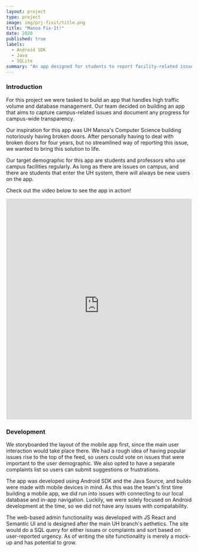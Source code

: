 ```yaml
---
layout: project
type: project
image: img/prj-fixit/title.png
title: "Manoa Fix-It!"
date: 2020
published: true
labels:
  - Android SDK
  - Java
  - SQLite
summary: "An app designed for students to report facility-related issues. A final project for ICS 414."
---
```


### Introduction
For this project we were tasked to build an app that handles high traffic volume and database management. Our team decided on building an app that aims to capture campus-related issues and document any progress for campus-wide transparency. 

Our inspiration for this app was UH Manoa's Computer Science building notoriously having broken doors. After personally having to deal with broken doors for four years, but no streamlined way of reporting this issue, we wanted to bring this solution to life.

Our target demographic for this app are students and professors who use campus facilities regularly. As long as there are issues on campus, and there are students that enter the UH system, there will always be new users on the app.

Check out the video below to see the app in action!

<div class="container" style="text-align: center">
	<iframe width="100%" height="600" src="https://www.youtube-nocookie.com/embed/bbYfWPntq98?si=qHSzi5pjkqPyA7wR" title="YouTube video player" frameborder="0" allow="accelerometer; autoplay; clipboard-write; encrypted-media; gyroscope; picture-in-picture; web-share" referrerpolicy="strict-origin-when-cross-origin" allowfullscreen></iframe>
</div>

### Development

We storyboarded the layout of the mobile app first, since the main user interaction would take place there. We had a rough idea of having popular issues rise to the top of the feed, so users could vote on issues that were important to the user demographic. We also opted to have a separate complaints list so users can submit suggestions or frustrations. 

The app was developed using Android SDK and the Java Source, and builds were made with mobile devices in mind. As this was the team's first time building a mobile app, we did run into issues with connecting to our local database and in-app navigation. Luckily, we were solely focused on Android development at the time, so we did not have any issues with compatability. 

The web-based admin functionality was developed with JS React and Semantic UI and is designed after the main UH branch's aethetics. The site would do a SQL query for either issues or complaints and sort based on user-reported urgency. As of writing the site functionality is merely a mock-up and has potential to grow.

